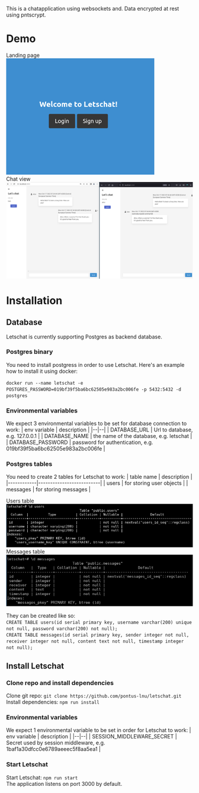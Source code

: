 This is a chatapplication using websockets and. Data encrypted at rest using pntscrypt.

# Demo

Landing page  
<img src="./img/letschat_landingpage.png" width="400px">  
Chat view  
<img src="./img/letschat_chat_view.png" width="800px">

# Installation

## Database

Letschat is currently supporting Postgres as backend database.

### Postgres binary

You need to install postgress in order to use Letschat. Here's an example how to install it using docker:

`docker run --name letschat -e POSTGRES_PASSWORD=019bf39f5ba6bc62505e983a2bc006fe -p 5432:5432 -d postgres`

### Environmental variables

We expect 3 environmental variables to be set for database connection to work:
| env variable | description |
|--|--|
| DATABASE_URL | Url to database, e.g. 127.0.0.1 |
| DATABASE_NAME | the name of the database, e.g. letschat |
| DATABASE_PASSWORD | password for authentication, e.g. 019bf39f5ba6bc62505e983a2bc006fe |

### Postgres tables

You need to create 2 tables for Letschat to work:
| table name | description |
|------------|--------------------------|
| users | for storing user objects |
| messages | for storing messages |

Users table  
<img src="./img/postgres_users.png" width="600px">  
Messages table  
<img src="./img/postgres_messages.png" width="600px">

They can be created like so:  
`CREATE TABLE users(id serial primary key, username varchar(200) unique not null, password varchar(200) not null);`  
`CREATE TABLE messages(id serial primary key, sender integer not null, receiver integer not null, content text not null, timestamp integer not null);`

## Install Letschat

### Clone repo and install dependencies

Clone git repo: `git clone https://github.com/pontus-lnu/letschat.git`  
Install dependencies: `npm run install`

### Environmental variables

We expect 1 environmental variable to be set in order for Letschat to work:
| env variable | description |
|--|--|
| SESSION_MIDDLEWARE_SECRET | Secret used by session middleware, e.g. 1baf1a30dfcc0e6789aeeec5f8aa5ea1 |

### Start Letschat

Start Letschat: `npm run start`  
The application listens on port 3000 by default.
